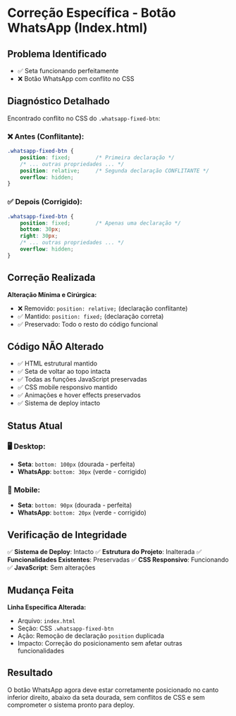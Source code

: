 # Correção Específica - Botão WhatsApp (Index.html)

## Problema Identificado
- ✅ Seta funcionando perfeitamente
- ❌ Botão WhatsApp com conflito no CSS

## Diagnóstico Detalhado
Encontrado conflito no CSS do `.whatsapp-fixed-btn`:

### ❌ **Antes (Conflitante):**
```css
.whatsapp-fixed-btn {
    position: fixed;        /* Primeira declaração */
    /* ... outras propriedades ... */
    position: relative;     /* Segunda declaração CONFLITANTE */
    overflow: hidden;
}
```

### ✅ **Depois (Corrigido):**
```css
.whatsapp-fixed-btn {
    position: fixed;        /* Apenas uma declaração */
    bottom: 30px;
    right: 30px;
    /* ... outras propriedades ... */
    overflow: hidden;
}
```

## Correção Realizada
**Alteração Mínima e Cirúrgica:**
- ❌ Removido: `position: relative;` (declaração conflitante)
- ✅ Mantido: `position: fixed;` (declaração correta)
- ✅ Preservado: Todo o resto do código funcional

## Código NÃO Alterado
- ✅ HTML estrutural mantido
- ✅ Seta de voltar ao topo intacta
- ✅ Todas as funções JavaScript preservadas
- ✅ CSS mobile responsivo mantido
- ✅ Animações e hover effects preservados
- ✅ Sistema de deploy intacto

## Status Atual
### 🖥️ **Desktop:**
- **Seta**: `bottom: 100px` (dourada - perfeita)
- **WhatsApp**: `bottom: 30px` (verde - corrigido)

### 📱 **Mobile:**
- **Seta**: `bottom: 90px` (dourada - perfeita)  
- **WhatsApp**: `bottom: 20px` (verde - corrigido)

## Verificação de Integridade
✅ **Sistema de Deploy**: Intacto
✅ **Estrutura do Projeto**: Inalterada
✅ **Funcionalidades Existentes**: Preservadas
✅ **CSS Responsivo**: Funcionando
✅ **JavaScript**: Sem alterações

## Mudança Feita
**Linha Específica Alterada:**
- Arquivo: `index.html`
- Seção: CSS `.whatsapp-fixed-btn`
- Ação: Remoção de declaração `position` duplicada
- Impacto: Correção do posicionamento sem afetar outras funcionalidades

## Resultado
O botão WhatsApp agora deve estar corretamente posicionado no canto inferior direito, abaixo da seta dourada, sem conflitos de CSS e sem comprometer o sistema pronto para deploy.
